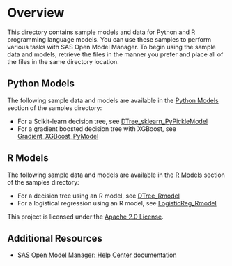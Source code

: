 # Overview

This directory contains sample models and data for Python and R programming language models. You can use these samples to perform various tasks
with SAS Open Model Manager. To begin using the sample data and models, retrieve the files in the manner you prefer and place all of the files in the same directory location.


## Python Models

The following sample data and models are available in the [Python Models](./Python_Models) section of the samples directory:

* For a Scikit-learn decision tree, see [DTree_sklearn_PyPickleModel](../samples/Python_Models/DTree_sklearn_PyPickleModel)
* For a gradient boosted decision tree with XGBoost, see [Gradient_XGBoost_PyModel](../samples/Python_Models/Gradient_XGBoost_PyModel)


## R Models

The following sample data and models are available in the [R Models](./R_Models) section of the samples directory:

* For a decision tree using an R model, see [DTree_Rmodel](../samples/R_Models/DTree_Rmodel)
* For a logistical regression using an R model, see [LogisticReg_Rmodel](../samples/R_Models/LogisticReg_Rmodel)

This project is licensed under the [Apache 2.0 License](../LICENSE).

## Additional Resources
* [SAS Open Model Manager: Help Center documentation](https://documentation.sas.com/?cdcId=openmmcdc&cdcVersion=1.2&docsetId=openmmug&docsetTarget=titlepage.htm&locale=en)



